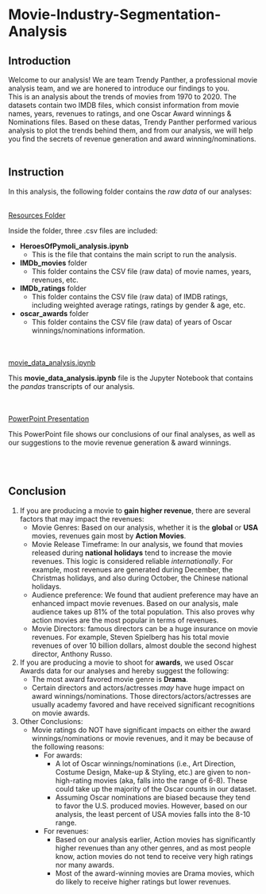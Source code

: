 # Movie-Industry-Segmentation-Analysis

## Introduction

Welcome to our analysis! We are team Trendy Panther, a professional movie analysis team, and we are honered to introduce our findings to you.
<br>
This is an analysis about the trends of movies from 1970 to 2020. The datasets contain two IMDB files, which consist information from movie names, years, revenues to ratings, and one Oscar Award winnings & Nominations files. Based on these datas, Trendy Panther performed various analysis to plot the trends behind them, and from our analysis, we will help you find the secrets of revenue generation and award winning/nominations.
<br><br>

## Instruction
In this analysis, the following folder contains the *raw data* of our analyses:
<br><br>

[Resources Folder](https://github.com/Analysis-by-Film-Addicts/Movie-Industry-Segmentation-Analysis/tree/Grace/Resources)


Inside the folder, three .csv files are included:
- **HeroesOfPymoli_analysis.ipynb** 
    - This is the file that contains the main script to run the analysis.
- **IMDb_movies** folder
    - This folder contains the CSV file (raw data) of movie names, years, revenues, etc.
- **IMDb_ratings** folder 
    - This folder contains the CSV file (raw data) of IMDB ratings, including weighted average ratings, ratings by gender & age, etc.
- **oscar_awards** folder 
    - This folder contains the CSV file (raw data) of years of Oscar winnings/nominations information.

<br><br>
[movie_data_analysis.ipynb](https://github.com/Analysis-by-Film-Addicts/Movie-Industry-Segmentation-Analysis/blob/Grace/movie_data_analysis.ipynb)

This **movie_data_analysis.ipynb** file is the Jupyter Notebook that contains the *pandas* transcripts of our analysis.


<br><br>
[PowerPoint Presentation](https://github.com/Analysis-by-Film-Addicts/Movie-Industry-Segmentation-Analysis/blob/Grace/movie_data_analysis.ipynb)

This PowerPoint file shows our conclusions of our final analyses, as well as our suggestions to the movie revenue generation & award winnings.

<br><br>
## Conclusion

1. If you are producing a movie to **gain higher revenue**, there are several factors that may impact the revenues:
    - Movie Genres: Based on our analysis, whether it is the **global** or **USA** movies, revenues gain most by **Action Movies**. 
    - Movie Release Timeframe: In our analysis, we found that movies released during **national holidays** tend to increase the movie revenues. This logic is considered reliable *internationally*. For example, most revenues are generated during December, the Christmas holidays, and also during October, the Chinese national holidays.
    - Audience preference: We found that audient preference may have an enhanced impact movie revenues. Based on our analysis, male audience takes up 81% of the total population. This also proves why action movies are the most popular in terms of revenues.
    - Movie Directors: famous directors can be a huge insurance on movie revenues. For example, Steven Spielberg has his total movie revenues of over 10 billion dollars, almost double the second highest director, Anthony Russo.
2. If you are producing a movie to shoot for **awards**, we used Oscar Awards data for our 
analyses and hereby suggest the following:
    - The most award favored movie genre is **Drama**. 
    - Certain directors and actors/actresses *may* have huge impact on award winnings/nominations. Those directors/actors/actresses are usually academy favored and have received significant recognitions on movie awards. 
3. Other Conclusions:
    - Movie ratings do NOT have significant impacts on either the award winnings/nominations or movie revenues, and it may be because of the following reasons:
        - For awards: 
            - A lot of Oscar winnings/nominations (i.e., Art Direction, Costume Design, Make-up & Styling, etc.) are given to non-high-rating movies (aka, falls into the range of 6-8). These could take up the majority of the Oscar counts in our dataset.
            - Assuming Oscar nominations are biased because they tend to favor the U.S. produced movies. However, based on our analysis, the least percent of USA movies falls into the 8-10 range. 
        - For revenues:
            - Based on our analysis earlier, Action movies has significantly higher revenues than any other genres, and as most people know, action movies do not tend to receive very high ratings nor many awards.
            - Most of the award-winning movies are Drama movies, which do likely to receive higher ratings but lower revenues.
